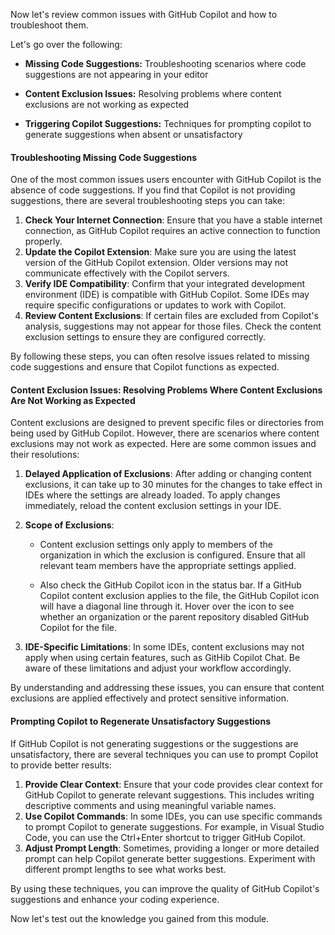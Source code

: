 Now let's review common issues with GitHub Copilot and how to troubleshoot them. 

Let's go over the following:

- **Missing Code Suggestions:** Troubleshooting scenarios where code suggestions are not appearing in your editor

- **Content Exclusion Issues:** Resolving problems where content exclusions are not working as expected

- **Triggering Copilot Suggestions:** Techniques for prompting copilot to generate suggestions when absent or unsatisfactory

#### Troubleshooting Missing Code Suggestions

One of the most common issues users encounter with GitHub Copilot is the absence of code suggestions. If you find that Copilot is not providing suggestions, there are several troubleshooting steps you can take:

1. **Check Your Internet Connection**: Ensure that you have a stable internet connection, as GitHub Copilot requires an active connection to function properly.
1. **Update the Copilot Extension**: Make sure you are using the latest version of the GitHub Copilot extension. Older versions may not communicate effectively with the Copilot servers.
1. **Verify IDE Compatibility**: Confirm that your integrated development environment (IDE) is compatible with GitHub Copilot. Some IDEs may require specific configurations or updates to work with Copilot.
1. **Review Content Exclusions**: If certain files are excluded from Copilot's analysis, suggestions may not appear for those files. Check the content exclusion settings to ensure they are configured correctly.

By following these steps, you can often resolve issues related to missing code suggestions and ensure that Copilot functions as expected.

#### Content Exclusion Issues: Resolving Problems Where Content Exclusions Are Not Working as Expected

Content exclusions are designed to prevent specific files or directories from being used by GitHub Copilot. However, there are scenarios where content exclusions may not work as expected. Here are some common issues and their resolutions:

1. **Delayed Application of Exclusions**: After adding or changing content exclusions, it can take up to 30 minutes for the changes to take effect in IDEs where the settings are already loaded. To apply changes immediately, reload the content exclusion settings in your IDE.
1. **Scope of Exclusions**: 

   - Content exclusion settings only apply to members of the organization in which the exclusion is configured. Ensure that all relevant team members have the appropriate settings applied. 

   - Also check the GitHub Copilot icon in the status bar. If a GitHub Copilot content exclusion applies to the file, the GitHub Copilot icon will have a diagonal line through it. Hover over the icon to see whether an organization or the parent repository disabled GitHub Copilot for the file.

1. **IDE-Specific Limitations**: In some IDEs, content exclusions may not apply when using certain features, such as GitHib Copilot Chat. Be aware of these limitations and adjust your workflow accordingly.

By understanding and addressing these issues, you can ensure that content exclusions are applied effectively and protect sensitive information.

#### Prompting Copilot to Regenerate Unsatisfactory Suggestions

If GitHub Copilot is not generating suggestions or the suggestions are unsatisfactory, there are several techniques you can use to prompt Copilot to provide better results:

1. **Provide Clear Context**: Ensure that your code provides clear context for GitHub Copilot to generate relevant suggestions. This includes writing descriptive comments and using meaningful variable names.
1. **Use Copilot Commands**: In some IDEs, you can use specific commands to prompt Copilot to generate suggestions. For example, in Visual Studio Code, you can use the Ctrl+Enter shortcut to trigger GitHub Copilot.
1. **Adjust Prompt Length**: Sometimes, providing a longer or more detailed prompt can help Copilot generate better suggestions. Experiment with different prompt lengths to see what works best.

By using these techniques, you can improve the quality of GitHub Copilot's suggestions and enhance your coding experience.

Now let's test out the knowledge you gained from this module.